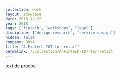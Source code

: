 ```yaml
---
collection: work
layout: showcase
date: 2018-12-22
year: 2018
tags: ["fintech", "workshops", "legal"]
discipline: ["design-research", "service-design"]
hidden: false
company: BBVA
title: "A Fintech IOT for retail"
permalink: /:collection/A-Fintech-IOT-for-retail
---
```


text de prueba
